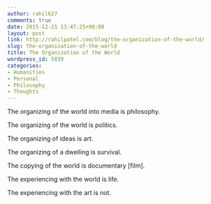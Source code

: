 ```yaml
---
author: rahil627
comments: true
date: 2015-12-21 13:47:25+00:00
layout: post
link: http://rahilpatel.com/blog/the-organization-of-the-world/
slug: the-organization-of-the-world
title: The Organization of the World
wordpress_id: 5839
categories:
- Humanities
- Personal
- Philosophy
- Thoughts
---
```


The organizing of the world into media is philosophy.

The organizing of the world is politics.

The organizing of ideas is art.

The organizing of a dwelling is survival.

The copying of the world is documentary [film].

The experiencing with the world is life.

The experiencing with the art is not.
